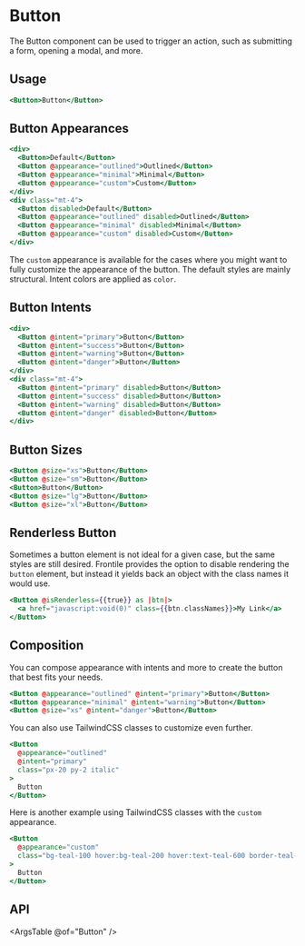 # Button

The Button component can be used to trigger an action, such as submitting a form, opening a modal, and more.

## Usage

```hbs preview-template
<Button>Button</Button>
```

## Button Appearances

```hbs preview-template
<div>
  <Button>Default</Button>
  <Button @appearance="outlined">Outlined</Button>
  <Button @appearance="minimal">Minimal</Button>
  <Button @appearance="custom">Custom</Button>
</div>
<div class="mt-4">
  <Button disabled>Default</Button>
  <Button @appearance="outlined" disabled>Outlined</Button>
  <Button @appearance="minimal" disabled>Minimal</Button>
  <Button @appearance="custom" disabled>Custom</Button>
</div>

```

The `custom` appearance is available for the cases where you might want to fully customize the appearance of the button.
The default styles are mainly structural. Intent colors are applied as `color`.

## Button Intents

```hbs preview-template
<div>
  <Button @intent="primary">Button</Button>
  <Button @intent="success">Button</Button>
  <Button @intent="warning">Button</Button>
  <Button @intent="danger">Button</Button>
</div>
<div class="mt-4">
  <Button @intent="primary" disabled>Button</Button>
  <Button @intent="success" disabled>Button</Button>
  <Button @intent="warning" disabled>Button</Button>
  <Button @intent="danger" disabled>Button</Button>
</div>
```

## Button Sizes

```hbs preview-template
<Button @size="xs">Button</Button>
<Button @size="sm">Button</Button>
<Button>Button</Button>
<Button @size="lg">Button</Button>
<Button @size="xl">Button</Button>
```

## Renderless Button

Sometimes a button element is not ideal for a given case, but the same styles are still desired.
Frontile provides the option to disable rendering the `button` element, but instead it yields back an object with
the class names it would use.

```hbs preview-template
<Button @isRenderless={{true}} as |btn|>
  <a href="javascript:void(0)" class={{btn.classNames}}>My Link</a>
</Button>
```

## Composition

You can compose appearance with intents and more to create the button that best fits your needs.

```hbs preview-template
<Button @appearance="outlined" @intent="primary">Button</Button>
<Button @appearance="minimal" @intent="warning">Button</Button>
<Button @size="xs" @intent="danger">Button</Button>
```

You can also use TailwindCSS classes to customize even further.

```hbs preview-template
<Button
  @appearance="outlined"
  @intent="primary"
  class="px-20 py-2 italic"
>
  Button
</Button>
```

Here is another example using TailwindCSS classes with the `custom` appearance.

```hbs preview-template
<Button
  @appearance="custom"
  class="bg-teal-100 hover:bg-teal-200 hover:text-teal-600 border-teal-600 rounded-none border-dashed"
>
  Button
</Button>
```

## API

<ArgsTable @of="Button" />
